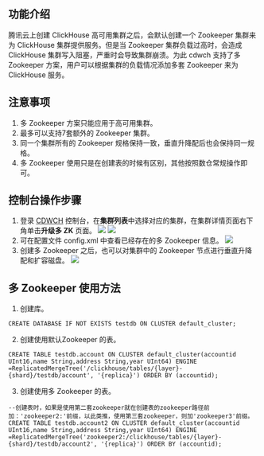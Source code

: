 ## 功能介绍
腾讯云上创建 ClickHouse 高可用集群之后，会默认创建一个 Zookeeper 集群来为 ClickHouse 集群提供服务。但是当 Zookeeper 集群负载过高时，会造成 ClickHouse 集群写入阻塞，严重时会导致集群崩溃。为此 cdwch 支持了多 Zookeeper 方案，用户可以根据集群的负载情况添加多套 Zookeeper 来为 ClickHouse 服务。
## 注意事项
1. 多 Zookeeper 方案只能应用于高可用集群。
2. 最多可以支持7套额外的 Zookeeper 集群。
3. 同一个集群所有的 Zookeeper 规格保持一致，垂直升降配后也会保持同一规格。
4. 多 Zookeeper 使用只是在创建表的时候有区别，其他按照数仓常规操作即可。

## 控制台操作步骤
1. 登录 [CDWCH](https://console.cloud.tencent.com/cdwch) 控制台，在**集群列表**中选择对应的集群，在集群详情页面右下角单击**升级多 ZK** 页面。
![](https://qcloudimg.tencent-cloud.cn/raw/85f43aec5f954933a4d6874e74f27e4b.jpg)
![](https://qcloudimg.tencent-cloud.cn/raw/d9d0136abbe06e1f7caf0bb9e4b2bdb5.jpg)
2. 可在配置文件 config.xml 中查看已经存在的多 Zookeeper 信息。
![](https://qcloudimg.tencent-cloud.cn/raw/86a9750bf4b2d172711401dd5e58fe2f.jpg)
3. 创建多 Zookeeper 之后，也可以对集群中的 Zookeeper 节点进行垂直升降配和扩容磁盘。
![](https://qcloudimg.tencent-cloud.cn/raw/13a02eb94ef53d4a36d1ade3e45b1a11.jpg)

## 多 Zookeeper 使用方法

1. 创建库。
```
CREATE DATABASE IF NOT EXISTS testdb ON CLUSTER default_cluster;
```

2. 创建使用默认Zookeeper 的表。
```
CREATE TABLE testdb.account ON CLUSTER default_cluster(accountid UInt16,name String,address String,year UInt64) ENGINE =ReplicatedMergeTree('/clickhouse/tables/{layer}-{shard}/testdb/account', '{replica}') ORDER BY (accountid);
```

3. 创建使用多 Zookeeper 的表。
```
--创建表时，如果是使用第二套zookeeper就在创建表的zookeeper路径前加：'zookeeper2:'前缀，以此类推，使用第三套zookeeper，则加'zookeeper3'前缀。
CREATE TABLE testdb.account2 ON CLUSTER default_cluster(accountid UInt16,name String,address String,year UInt64) ENGINE =ReplicatedMergeTree('zookeeper2:/clickhouse/tables/{layer}-{shard}/testdb/account2', '{replica}') ORDER BY (accountid);
```
